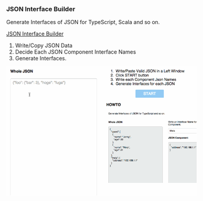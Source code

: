 ### JSON Interface Builder

Generate Interfaces of JSON for TypeScript, Scala and so on.

[JSON Interface Builder](http://krrrr38.github.io/json-interface-builder/)

1. Write/Copy JSON Data
2. Decide Each JSON Component Interface Names
3. Generate Interfaces.

![](./images/howto.gif)


